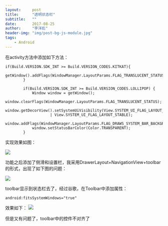 ```yaml
---
layout:     post
title:      "透明状态栏"
subtitle:   ""
date:       2017-08-25
author:     "李洋彪"
header-img: "img/post-bg-js-module.jpg"
tags:
    - Android
---
```


在activity方法中添加如下方法：

	if(Build.VERSION.SDK_INT >= Build.VERSION_CODES.KITKAT){
                getWindow().addFlags(WindowManager.LayoutParams.FLAG_TRANSLUCENT_STATUS);
            }

            if(Build.VERSION.SDK_INT >= Build.VERSION_CODES.LOLLIPOP) {
                Window window = getWindow();
                window.clearFlags(WindowManager.LayoutParams.FLAG_TRANSLUCENT_STATUS);
                window.getDecorView().setSystemUiVisibility(View.SYSTEM_UI_FLAG_LAYOUT_FULLSCREEN
                        | View.SYSTEM_UI_FLAG_LAYOUT_STABLE);
                window.addFlags(WindowManager.LayoutParams.FLAG_DRAWS_SYSTEM_BAR_BACKGROUNDS);
                window.setStatusBarColor(Color.TRANSPARENT);
            }

实现效果如图：

![](http://i.imgur.com/1BYguw6.png)

功能之后添加了侧滑和设置栏，我采用DrawerLayout+NavigationView+toolbar的形式，出现了如下图的问题：

![](http://i.imgur.com/v6POVwC.png)

toolbar显示到状态栏去了，经过谷歌，在Toolbar中添加属性：

	android:fitsSystemWindows="true"

效果如下：
![](http://i.imgur.com/rzOGhVZ.png)

但是又有问题了，toolbar中的控件不对齐了